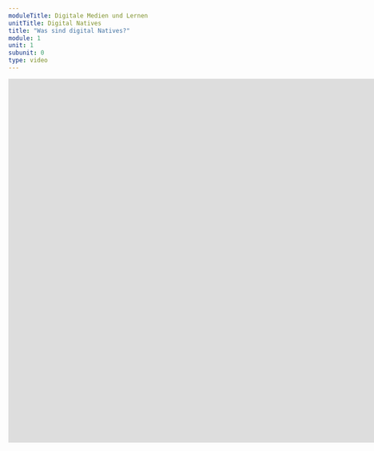 ```yaml
---
moduleTitle: Digitale Medien und Lernen
unitTitle: Digital Natives
title: "Was sind digital Natives?"
module: 1
unit: 1
subunit: 0
type: video
---
```


<iframe width="1536" height="728" src="https://www.youtube.com/embed/b5-lFPW-Rt8" frameborder="0" allow="accelerometer; autoplay; encrypted-media; gyroscope; picture-in-picture" allowfullscreen></iframe>

<!-- Vermutlich bist du ein Digital Native, wenn es nach [Marc Presnky](https://en.wikipedia.org/wiki/Marc_Prensky) geht. Du bist in den 90er oder 00er Jahren geboren und kennst nicht mehr die die Zeit, als [Anti-Shock](https://de.wikipedia.org/wiki/Elektronischer_Skip-Schutz) die größte technische Neuerung für Musiklieber war. Du bist auch nicht mit Schaltplatten aufgewachsen und hast vermutlich auch keine Lieder im Radio aufgenommen und zuvor stundenlang gewartet, bis das Lied endlich läuft, um dann rechtzeitig auf den Aufnahmeknopf zu klicken.

Laut [Prensky](https://www.emeraldinsight.com/doi/pdfplus/10.1108/10748120110424816) sind Digital Natives diejenigen Menschen, welche von der Geburt an mit digitalen Medien vertraut sind. Sie spielten als Kinder Computerspiele, schrieben E-Mails, hatten frühzeitig ein Mobiltelefon und nutzen Social-Media-Dienste seit sie denken können. Diejenige Generation, die nicht mit digitalen Medien aufgewachsen sind werden *Digital Immigrants* bezeichnet. -->

